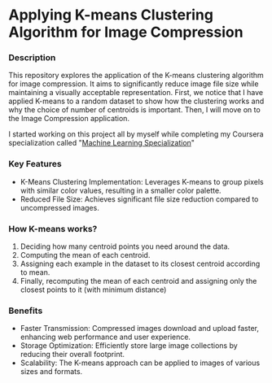 # Applying K-means Clustering Algorithm for Image Compression

### Description

This repository explores the application of the K-means clustering algorithm for image compression. It aims to significantly reduce image file size while maintaining a visually acceptable representation. First, we notice that I have applied K-means to a random dataset to show how the clustering works and why the choice of number of centroids is important. Then, I will move on to the Image Compression application.

I started working on this project all by myself while completing my Coursera specialization called "[Machine Learning Specialization](https://www.coursera.org/account/accomplishments/specialization/NG3GPTVN7M8E?utm_source=link&utm_medium=certificate&utm_content=cert_image&utm_campaign=sharing_cta&utm_product=s12n)"

### Key Features

- K-Means Clustering Implementation: Leverages K-means to group pixels with similar color values, resulting in a smaller color palette.
- Reduced File Size: Achieves significant file size reduction compared to uncompressed images.

### How K-means works?

1. Deciding how many centroid points you need around the data.
2. Computing the mean of each centroid.
3. Assigning each example in the dataset to its closest centroid according to mean.
4. Finally, recomputing the mean of each centroid and assigning only the closest points to it (with minimum distance)

### Benefits

- Faster Transmission: Compressed images download and upload faster, enhancing web performance and user experience.
- Storage Optimization: Efficiently store large image collections by reducing their overall footprint.
- Scalability: The K-means approach can be applied to images of various sizes and formats.
